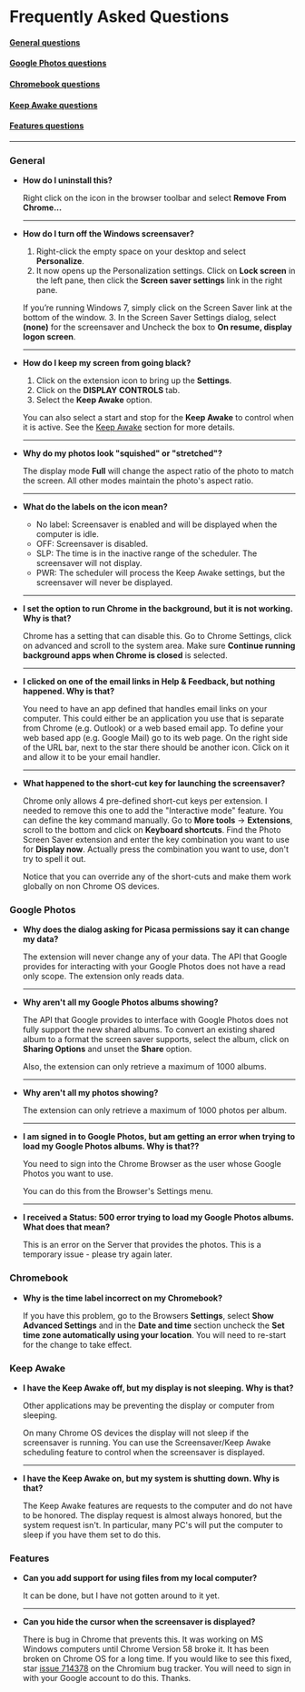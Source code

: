 # Frequently Asked Questions

#### [General questions](#general)

#### [Google Photos questions](#google-photos)

#### [Chromebook questions](#chromebook)

#### [Keep Awake questions](#keep-awake)

#### [Features questions](#features)

  ***

### General

* **How do I uninstall this?**

  Right click on the icon in the browser toolbar and select
  **Remove From Chrome...**

  ***

* **How do I turn off the Windows screensaver?**

  1. Right-click the empty space on your desktop and select **Personalize**.
  2. It now opens up the Personalization settings. Click on **Lock screen**
   in the left pane, then click the **Screen saver settings** link in the right pane.

   If you’re running Windows 7, simply click on the Screen Saver link at
   the bottom of the window.
  3. In the Screen Saver Settings dialog, select **(none)** for the
  screensaver and Uncheck the box to **On resume, display logon screen**.

  ***

* **How do I keep my screen from going black?**

  1. Click on the extension icon to bring up the **Settings**.
  2. Click on the **DISPLAY CONTROLS** tab.
  3. Select the **Keep Awake** option.

   You can also select a start and stop for the **Keep Awake** to control
   when it is active. See the [Keep Awake](#keep-awake) section for more details.

  ***

* **Why do my photos look "squished" or "stretched"?**

  The display mode **Full** will change the aspect ratio of the photo
  to match the screen.  All other modes maintain the photo's aspect
  ratio.

  ***

* **What do the labels on the icon mean?**

  - No label: Screensaver is enabled and will be displayed when the computer is idle.
  - OFF: Screensaver is disabled.
  - SLP: The time is in the inactive range of the scheduler. The screensaver will not display.
  - PWR: The scheduler will process the Keep Awake settings, but the screensaver will never be displayed.

  ***

* **I set the option to run Chrome in the background, but it is not working. Why is that?**

  Chrome has a setting that can disable this. Go to Chrome Settings,
  click on advanced and scroll to the system area. Make sure
  **Continue running background apps when Chrome is closed** is selected.

  ***

* **I clicked on one of the email links in Help & Feedback, but nothing happened. Why is that?**

  You need to have an app defined that handles email links on your computer.
  This could either be an application you use that is separate from Chrome (e.g. Outlook)
  or a web based email app. To define your web based app (e.g. Google Mail)
  go to its web page. On the right side of the URL bar, next to the star
  there should be another icon. Click on it and allow it to be your email
  handler.

  ***

* **What happened to the short-cut key for launching the screensaver?**

    Chrome only allows 4 pre-defined short-cut keys per extension.
    I needed to remove this one to add the "Interactive mode" feature.
    You can define the key command manually. Go to **More tools** -> **Extensions**,
    scroll to the bottom and click on **Keyboard shortcuts**.
    Find the Photo Screen Saver extension and enter the key combination
    you want to use for **Display now**. Actually press the combination
    you want to use, don't try to spell it out.

    Notice that you can override any of the short-cuts and make them work
    globally on non Chrome OS devices.

### Google Photos

* **Why does the dialog asking for Picasa permissions say it can change my data?**

    The extension will never change any of your data.
    The API that Google provides for interacting with your Google Photos
    does not have a read only scope. The extension only reads data.

  ***

* **Why aren't all my Google Photos albums showing?**

    The API that Google provides to interface with Google Photos does
    not fully support the new shared albums.  To convert an existing
    shared album to a format the screen saver supports,
    select the album, click on **Sharing Options** and unset the **Share**
    option.

    Also, the extension can only retrieve a maximum of 1000 albums.

  ***

* **Why aren't all my photos showing?**

    The extension can only retrieve a maximum of 1000 photos per album.
  
  ***

* **I am signed in to Google Photos, but am getting an error when trying to load my Google Photos albums. Why is that??**

    You need to sign into the Chrome Browser as the user whose Google 
    Photos you want to use.
    
    You can do this from the Browser's Settings menu.
  
  ***

* **I received a Status: 500 error trying to load my Google Photos albums. What does that mean?**

  This is an error on the Server that provides the photos.
  This is a temporary issue - please try again later.

### Chromebook

* **Why is the time label incorrect on my Chromebook?**

  If you have this problem, go to the Browsers **Settings**,
  select **Show Advanced Settings** and in the **Date and time** section
  uncheck the **Set time zone automatically using your location**.
  You will need to re-start for the change to take effect.

### Keep Awake

* **I have the Keep Awake off, but my display is not sleeping. Why is that?**

  Other applications may be preventing the display or computer from sleeping.

  On many Chrome OS devices the display will not sleep if the screensaver is running.
  You can use the Screensaver/Keep Awake scheduling feature to control when the screensaver is displayed.

  ***

* **I have the Keep Awake on, but my system is shutting down. Why is that?**

  The Keep Awake features are requests to the computer and do not have to be honored.
  The display request is almost always honored, but the system request isn't. In
  particular, many PC's will put the computer to sleep if you have them set to do this.

### Features

* **Can you add support for using files from my local computer?**

  It can be done, but I have not gotten around to it yet.
  
  ***

* **Can you hide the cursor when the screensaver is displayed?**

    There is bug in Chrome that prevents this. It was working on MS Windows
    computers until Chrome Version 58 broke it. It has been broken on Chrome OS
    for a long time. If you would like to see this fixed, star
    [issue 714378](https://bugs.chromium.org/p/chromium/issues/detail?id=714378)
    on the Chromium bug tracker. You will need to sign in with your Google account
    to do this. Thanks.


  <br />
